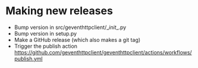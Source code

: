 # Making new releases

- Bump version in src/geventhttpclient/\__init__.py
- Bump version in setup.py
- Make a GitHub release (which also makes a git tag)
- Trigger the publish action https://github.com/geventhttpclient/geventhttpclient/actions/workflows/publish.yml
